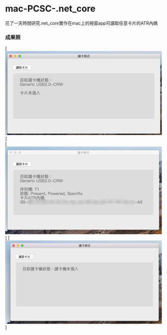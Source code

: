# mac-PCSC-.net_core
花了一天時間研究.net_core實作在mac上的視窗app可讀取任意卡片的ATR內碼


### 成果照
[![](/Screenshot/%E5%8D%A1%E7%89%87%E6%9C%AA%E6%8F%92%E5%85%A5.png)]	
[![](/Screenshot/%E8%AE%80%E5%8D%A1%E6%88%90%E5%8A%9F.png)]	
[![](/Screenshot/%E8%AE%80%E5%8D%A1%E6%A9%9F%E6%9C%AA%E6%8F%92%E5%85%A5.png)]	


